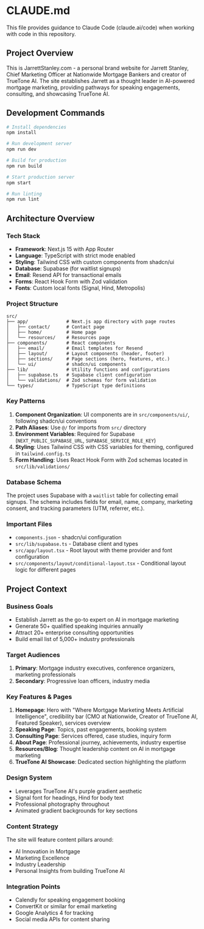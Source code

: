 # CLAUDE.md

This file provides guidance to Claude Code (claude.ai/code) when working with code in this repository.

## Project Overview

This is JarrettStanley.com - a personal brand website for Jarrett Stanley, Chief Marketing Officer at Nationwide Mortgage Bankers and creator of TrueTone AI. The site establishes Jarrett as a thought leader in AI-powered mortgage marketing, providing pathways for speaking engagements, consulting, and showcasing TrueTone AI.

## Development Commands

```bash
# Install dependencies
npm install

# Run development server
npm run dev

# Build for production
npm run build

# Start production server
npm start

# Run linting
npm run lint
```

## Architecture Overview

### Tech Stack
- **Framework**: Next.js 15 with App Router
- **Language**: TypeScript with strict mode enabled
- **Styling**: Tailwind CSS with custom components from shadcn/ui
- **Database**: Supabase (for waitlist signups)
- **Email**: Resend API for transactional emails
- **Forms**: React Hook Form with Zod validation
- **Fonts**: Custom local fonts (Signal, Hind, Metropolis)

### Project Structure

```
src/
├── app/              # Next.js app directory with page routes
│   ├── contact/      # Contact page
│   ├── home/         # Home page  
│   └── resources/    # Resources page
├── components/       # React components
│   ├── email/        # Email templates for Resend
│   ├── layout/       # Layout components (header, footer)
│   ├── sections/     # Page sections (hero, features, etc.)
│   └── ui/           # shadcn/ui components
├── lib/              # Utility functions and configurations
│   ├── supabase.ts   # Supabase client configuration
│   └── validations/  # Zod schemas for form validation
└── types/            # TypeScript type definitions
```

### Key Patterns

1. **Component Organization**: UI components are in `src/components/ui/`, following shadcn/ui conventions
2. **Path Aliases**: Use `@/` for imports from `src/` directory
3. **Environment Variables**: Required for Supabase (`NEXT_PUBLIC_SUPABASE_URL`, `SUPABASE_SERVICE_ROLE_KEY`)
4. **Styling**: Uses Tailwind CSS with CSS variables for theming, configured in `tailwind.config.ts`
5. **Form Handling**: Uses React Hook Form with Zod schemas located in `src/lib/validations/`

### Database Schema

The project uses Supabase with a `waitlist` table for collecting email signups. The schema includes fields for email, name, company, marketing consent, and tracking parameters (UTM, referrer, etc.).

### Important Files

- `components.json` - shadcn/ui configuration
- `src/lib/supabase.ts` - Database client and types
- `src/app/layout.tsx` - Root layout with theme provider and font configuration
- `src/components/layout/conditional-layout.tsx` - Conditional layout logic for different pages

## Project Context

### Business Goals
- Establish Jarrett as the go-to expert on AI in mortgage marketing
- Generate 50+ qualified speaking inquiries annually
- Attract 20+ enterprise consulting opportunities
- Build email list of 5,000+ industry professionals

### Target Audiences
1. **Primary**: Mortgage industry executives, conference organizers, marketing professionals
2. **Secondary**: Progressive loan officers, industry media

### Key Features & Pages

1. **Homepage**: Hero with "Where Mortgage Marketing Meets Artificial Intelligence", credibility bar (CMO at Nationwide, Creator of TrueTone AI, Featured Speaker), services overview
2. **Speaking Page**: Topics, past engagements, booking system
3. **Consulting Page**: Services offered, case studies, inquiry form
4. **About Page**: Professional journey, achievements, industry expertise
5. **Resources/Blog**: Thought leadership content on AI in mortgage marketing
6. **TrueTone AI Showcase**: Dedicated section highlighting the platform

### Design System
- Leverages TrueTone AI's purple gradient aesthetic
- Signal font for headings, Hind for body text  
- Professional photography throughout
- Animated gradient backgrounds for key sections

### Content Strategy
The site will feature content pillars around:
- AI Innovation in Mortgage
- Marketing Excellence
- Industry Leadership  
- Personal Insights from building TrueTone AI

### Integration Points
- Calendly for speaking engagement booking
- ConvertKit or similar for email marketing
- Google Analytics 4 for tracking
- Social media APIs for content sharing